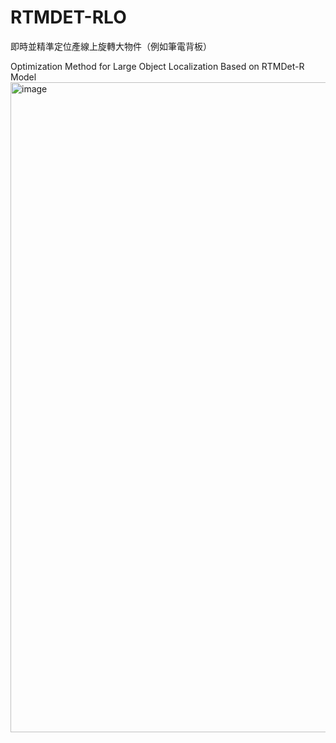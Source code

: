 # RTMDET-RLO 
即時並精準定位產線上旋轉大物件（例如筆電背板）

Optimization Method for Large Object Localization Based on RTMDet-R Model
<img width="1556" height="1040" alt="image" src="https://github.com/user-attachments/assets/0b04e0f7-ba72-455d-8481-ff1b1ee97b9d" />

